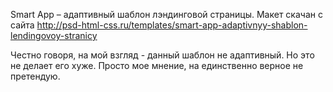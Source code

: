 Smart App – адаптивный шаблон лэндинговой страницы.
Макет скачан с сайта http://psd-html-css.ru/templates/smart-app-adaptivnyy-shablon-lendingovoy-stranicy

Честно говоря, на мой взгляд - данный шаблон не адаптивный. Но это не делает его хуже. Просто мое мнение, на единственно верное не претендую.